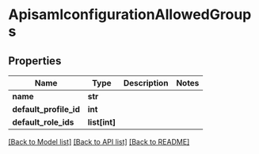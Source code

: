 # ApisamlconfigurationAllowedGroups

## Properties
Name | Type | Description | Notes
------------ | ------------- | ------------- | -------------
**name** | **str** |  | 
**default_profile_id** | **int** |  | 
**default_role_ids** | **list[int]** |  | 

[[Back to Model list]](../README.md#documentation-for-models) [[Back to API list]](../README.md#documentation-for-api-endpoints) [[Back to README]](../README.md)

